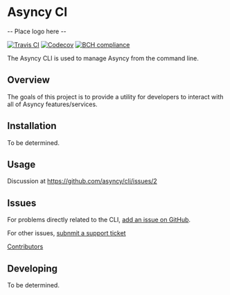 # Asyncy CI

-- Place logo here --

[![Travis CI](https://secure.travis-ci.org/asyncy/cli.svg?branch=master)](http://travis-ci.org/asyncy/cli)
[![Codecov](https://codecov.io/gh/asyncy/cli/branch/master/graphs/badge.svg)](https://codecov.io/github/asyncy/cli)
[![BCH compliance](https://bettercodehub.com/edge/badge/asyncy/cli?branch=master)](https://bettercodehub.com/results/asyncy/cli)

The Asyncy CLI is used to manage Asyncy from the command line.

## Overview

The goals of this project is to provide a utility for developers to interact with all of Asyncy features/services.

## Installation

To be determined.

## Usage

Discussion at https://github.com/asyncy/cli/issues/2

## Issues

For problems directly related to the CLI, [add an issue on GitHub](https://github.com/asyncy/cli/issues/new).

For other issues, [subnmit a support ticket](#)

[Contributors](https://github.com/heroku/cli/contributors)

## Developing

To be determined.
